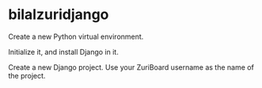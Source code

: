 # bilalzuridjango

Create a new Python virtual environment.

 

Initialize it, and install Django in it.

 

Create a new Django project. Use your ZuriBoard username as the name of the project.
